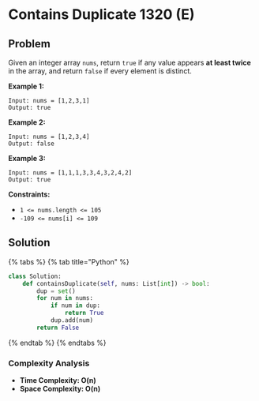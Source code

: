 # Contains Duplicate 1320 \(E\)

## Problem

Given an integer array `nums`, return `true` if any value appears **at least twice** in the array, and return `false` if every element is distinct.

**Example 1:**

```text
Input: nums = [1,2,3,1]
Output: true
```

**Example 2:**

```text
Input: nums = [1,2,3,4]
Output: false
```

**Example 3:**

```text
Input: nums = [1,1,1,3,3,4,3,2,4,2]
Output: true
```

**Constraints:**

* `1 <= nums.length <= 105`
* `-109 <= nums[i] <= 109`

## Solution 

{% tabs %}
{% tab title="Python" %}
```python
class Solution:
    def containsDuplicate(self, nums: List[int]) -> bool:
        dup = set()
        for num in nums:
            if num in dup:
                return True
            dup.add(num)
        return False
```
{% endtab %}
{% endtabs %}

### Complexity Analysis

* **Time Complexity:  O\(n\)**
* **Space Complexity:  O\(n\)**

